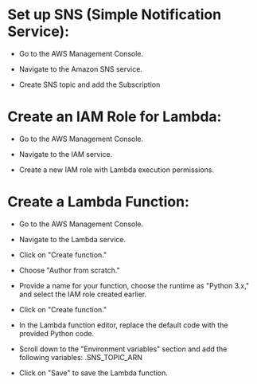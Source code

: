 # Set up SNS (Simple Notification Service):
* Go to the AWS Management Console.

* Navigate to the Amazon SNS service.

* Create SNS topic and add the Subscription

# Create an IAM Role for Lambda:
* Go to the AWS Management Console.

* Navigate to the IAM service.

* Create a new IAM role with Lambda execution permissions.

 # Create a Lambda Function:

 * Go to the AWS Management Console.

 * Navigate to the Lambda service.

 * Click on "Create function."

 * Choose "Author from scratch."

 * Provide a name for your function, choose the runtime as "Python 3.x," and select the IAM role created earlier.

 * Click on "Create function."

 * In the Lambda function editor, replace the default code with the provided Python code.

 * Scroll down to the "Environment variables" section and add the following variables:
      .SNS_TOPIC_ARN

 * Click on "Save" to save the Lambda function.
